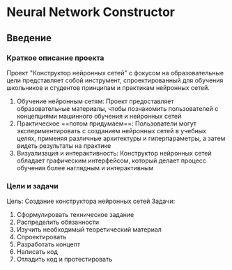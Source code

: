 # Neural Network Constructor

## Введение

### Краткое описание проекта

Проект "Конструктор нейронных сетей" с фокусом на образовательные цели представляет собой инструмент, спроектированный для обучения школьников и студентов принципам и практикам нейронных сетей.

1. Обучение нейронным сетям: Проект предоставляет образовательные материалы, чтобы познакомить пользователей с концепциями машинного обучения и нейронных сетей
2. Практическое ==потом придумаем==: Пользователи могут экспериментировать с созданием нейронных сетей в учебных целях, применяя различные архитектуры и гиперпараметры, а затем видеть результаты на практике
3. Визуализация и интерактивность: Конструктор нейронных сетей обладает графическим интерфейсом, который делает процесс обучения более наглядным и интерактивным

### Цели и задачи

Цель: Cоздание конструктора нейронных сетей
Задачи:

1.  Сформулировать техническое задание
2.  Распределить обязанности
3.  Изучить необходимый теоретический материал
4.  Спроектировать
5.  Разработать концепт
6.  Написать код
7.  Отладить код и протестировать
